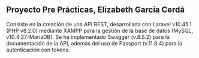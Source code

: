 ## Proyecto Pre Prácticas, Elizabeth García Cerdá

Consiste en la creación de una API REST, desarrollada con Laravel v10.45.1 (PHP v8.2.0) mediante XAMPP para la gestión de la base de datos (MySQL, v10.4.27-MariaDB). Se ha implementado Swagger (v.8.5.2) para la documentación de la API, además del uso de Passport (v.11.8.4) para la autenticación con tokens.

